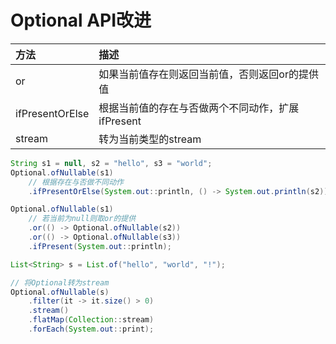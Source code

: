 # Optional API改进

| 方法              | 描述                            |
|:----------------|:------------------------------|
| or              | 如果当前值存在则返回当前值，否则返回or的提供值      |
| ifPresentOrElse | 根据当前值的存在与否做两个不同动作，扩展ifPresent |
| stream          | 转为当前类型的stream                 |

```java
String s1 = null, s2 = "hello", s3 = "world";
Optional.ofNullable(s1)
    // 根据存在与否做不同动作
    .ifPresentOrElse(System.out::println, () -> System.out.println(s2));

Optional.ofNullable(s1)
    // 若当前为null则取or的提供
    .or(() -> Optional.ofNullable(s2))
    .or(() -> Optional.ofNullable(s3))
    .ifPresent(System.out::println);

List<String> s = List.of("hello", "world", "!");

// 将Optional转为stream
Optional.ofNullable(s)
    .filter(it -> it.size() > 0)
    .stream()
    .flatMap(Collection::stream)
    .forEach(System.out::print);
```
